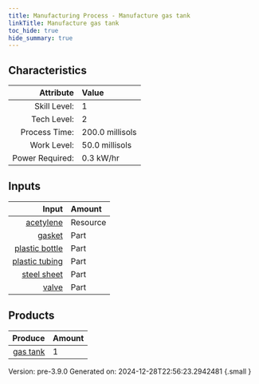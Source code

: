```yaml
---
title: Manufacturing Process - Manufacture gas tank
linkTitle: Manufacture gas tank
toc_hide: true
hide_summary: true
---
```



## Characteristics

| Attribute      | Value |
|--------:|:------|
|Skill Level:|1|
|Tech Level:|2|
|Process Time:|200.0 millisols|
|Work Level:|50.0 millisols|
|Power Required:|0.3 kW/hr|

## Inputs

| Input      | Amount |
|--------:|:------|
|[acetylene](/docs/definitions/resource/acetylene)|Resource|0.1 kg|
|[gasket](/docs/definitions/part/gasket)|Part|1|
|[plastic bottle](/docs/definitions/part/plastic-bottle)|Part|1|
|[plastic tubing](/docs/definitions/part/plastic-tubing)|Part|1|
|[steel sheet](/docs/definitions/part/steel-sheet)|Part|2|
|[valve](/docs/definitions/part/valve)|Part|1|

## Products


| Produce      | Amount |
|--------:|:------|
|[gas tank](/docs/definitions/part/gas-tank)|1|


Version: pre-3.9.0 Generated on: 2024-12-28T22:56:23.2942481
{.small }

